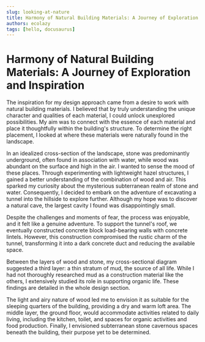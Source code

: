 ```yaml
---
slug: looking-at-nature
title: Harmony of Natural Building Materials: A Journey of Exploration and Inspiration
authors: ecolazy
tags: [hello, docusaurus]
---
```


# Harmony of Natural Building Materials: A Journey of Exploration and Inspiration
The inspiration for my design approach came from a desire to work with natural building materials. I believed that by truly understanding the unique character and qualities of each material, I could unlock unexplored possibilities. My aim was to connect with the essence of each material and place it thoughtfully within the building's structure. To determine the right placement, I looked at where these materials were naturally found in the landscape.

In an idealized cross-section of the landscape, stone was predominantly underground, often found in association with water, while wood was abundant on the surface and high in the air. I wanted to sense the mood of these places. Through experimenting with lightweight hazel structures, I gained a better understanding of the combination of wood and air. This sparked my curiosity about the mysterious subterranean realm of stone and water. Consequently, I decided to embark on the adventure of excavating a tunnel into the hillside to explore further. Although my hope was to discover a natural cave, the largest cavity I found was disappointingly small.

Despite the challenges and moments of fear, the process was enjoyable, and it felt like a genuine adventure. To support the tunnel's roof, we eventually constructed concrete block load-bearing walls with concrete lintels. However, this construction compromised the rustic charm of the tunnel, transforming it into a dark concrete duct and reducing the available space.

Between the layers of wood and stone, my cross-sectional diagram suggested a third layer: a thin stratum of mud, the source of all life. While I had not thoroughly researched mud as a construction material like the others, I extensively studied its role in supporting organic life. These findings are detailed in the whole design section.

The light and airy nature of wood led me to envision it as suitable for the sleeping quarters of the building, providing a dry and warm loft area. The middle layer, the ground floor, would accommodate activities related to daily living, including the kitchen, toilet, and spaces for organic activities and food production. Finally, I envisioned subterranean stone cavernous spaces beneath the building, their purpose yet to be determined.